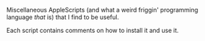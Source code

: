 Miscellaneous AppleScripts (and what a weird friggin' programming language
_that_ is) that I find to be useful.

Each script contains comments on how to install it and use it.
